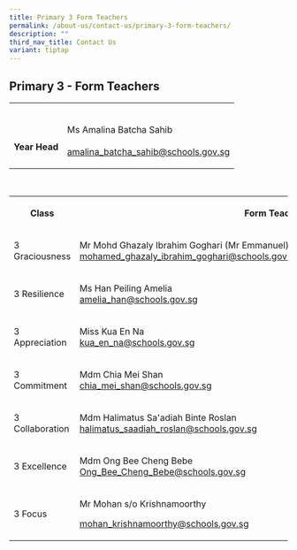 ```yaml
---
title: Primary 3 Form Teachers
permalink: /about-us/contact-us/primary-3-form-teachers/
description: ""
third_nav_title: Contact Us
variant: tiptap
---
```

<h2><strong>Primary 3 - Form Teachers</strong></h2>
<table style="minWidth: 50px">
<colgroup>
<col>
<col>
</colgroup>
<tbody>
<tr>
<th rowspan="1" colspan="1">
<p>
<br>
<br>Year Head</p>
</th>
<td rowspan="1" colspan="1">
<p>
<br>Ms Amalina Batcha Sahib
<br>
<br><a href="amalina_batcha_sahib@schools.gov.sg" rel="noopener noreferrer nofollow" target="_blank">amalina_batcha_sahib@schools.gov.sg</a>
</p>
</td>
</tr>
</tbody>
</table>
<p>
<br>
</p>
<table style="minWidth: 75px">
<colgroup>
<col>
<col>
<col>
</colgroup>
<tbody>
<tr>
<th rowspan="1" colspan="1">
<p>Class</p>
</th>
<th rowspan="1" colspan="2">
<p>Form Teachers</p>
</th>
</tr>
<tr>
<td rowspan="1" colspan="1">
<p>3 Graciousness</p>
</td>
<td rowspan="1" colspan="1">
<p>Mr&nbsp;Mohd Ghazaly Ibrahim Goghari (Mr Emmanuel)
<br><a href="mohamed_ghazaly_ibrahim_goghari@schools.gov.sg" rel="noopener nofollow" target="_blank">mohamed_ghazaly_ibrahim_goghari@schools.gov.sg</a>
<br>
</p>
</td>
<td rowspan="1" colspan="1">
<p>Mdm Puah Yun Wen Shirley
<br><a href="puah_yun_wen@schools.gov.sg" rel="noopener nofollow" target="_blank">puah_yun_wen@schools.gov.sg</a>
<br>
</p>
</td>
</tr>
<tr>
<td rowspan="1" colspan="1">
<p>3 Resilience</p>
</td>
<td rowspan="1" colspan="1">
<p>Ms Han Peiling Amelia
<br><a href="amelia_han@schools.gov.sg" rel="noopener nofollow" target="_blank">amelia_han@schools.gov.sg</a>
</p>
</td>
<td rowspan="1" colspan="1">
<p>Mdm Chen Xujin
<br><a href="chen_xujin@schools.gov.sg" rel="noopener nofollow" target="_blank">chen_xujin@schools.gov.sg</a>
<br>
</p>
</td>
</tr>
<tr>
<td rowspan="1" colspan="1">
<p>3 Appreciation</p>
</td>
<td rowspan="1" colspan="1">
<p>Miss Kua En Na
<br><a href="mailto:kua_en_na@schools.gov.sg" rel="noopener noreferrer nofollow" target="_blank"><u>kua_en_na@schools.gov.sg</u></a>
</p>
</td>
<td rowspan="1" colspan="1">
<p>Ms Ng Zi Chun
<br><a href="Ng_Zi_Chun@schools.gov.sg" rel="noopener nofollow" target="_blank">Ng_Zi_Chun@schools.gov.sg</a>
</p>
</td>
</tr>
<tr>
<td rowspan="1" colspan="1">
<p>3 Commitment</p>
</td>
<td rowspan="1" colspan="1">
<p>Mdm Chia Mei Shan
<br><a href="chia_mei_shan@schools.gov.sg" rel="noopener nofollow" target="_blank">chia_mei_shan@schools.gov.sg</a>
</p>
</td>
<td rowspan="1" colspan="1">
<p>Ms Cherie Ang Hui Er
<br><a href="cherie_ang_hui_er@schools.gov.sg" rel="noopener nofollow" target="_blank">cherie_ang_hui_er@schools.gov.sg</a>
</p>
</td>
</tr>
<tr>
<td rowspan="1" colspan="1">
<p>3 Collaboration</p>
</td>
<td rowspan="1" colspan="1">
<p>Mdm Halimatus Sa'adiah Binte Roslan
<br><a href="halimatus_saadiah_roslan@schools.gov.sg" rel="noopener nofollow" target="_blank">halimatus_saadiah_roslan@schools.gov.sg</a>
</p>
</td>
<td rowspan="1" colspan="1">
<p>Mr&nbsp;Lim Jenn Yang
<br><a href="Lim_Jenn_Yang@schools.gov.sg" rel="noopener nofollow" target="_blank">Lim_Jenn_Yang@schools.gov.sg</a>
</p>
</td>
</tr>
<tr>
<td rowspan="1" colspan="1">
<p>3 Excellence</p>
</td>
<td rowspan="1" colspan="1">
<p>Mdm Ong Bee Cheng Bebe
<br><a href="Ong_Bee_Cheng_Bebe@schools.gov.sg" rel="noopener nofollow" target="_blank">Ong_Bee_Cheng_Bebe@schools.gov.sg</a>
</p>
</td>
<td rowspan="1" colspan="1">
<p>Mr Zul Fahmie Bin Jumairi
<br><a href="zul_fahmie_bin_jumairi@schools.gov.sg" rel="noopener nofollow" target="_blank">zul_fahmie_bin_jumairi@schools.gov.sg</a>
</p>
<p></p>
</td>
</tr>
<tr>
<td rowspan="1" colspan="1">
<p>3 Focus</p>
</td>
<td rowspan="1" colspan="1">
<p>Mr Mohan s/o Krishnamoorthy</p>
<p></p>
<p><a href="mailto:mohan_krishnamoorthy@schools.gov.sg" rel="noopener noreferrer nofollow" target="_blank">mohan_krishnamoorthy@schools.gov.sg</a>
</p>
</td>
<td rowspan="1" colspan="1">
<p>Ms Angela</p>
<p><a href="mailto:Angela@schools.gov.sg" rel="noopener noreferrer nofollow" target="_blank">Angela@schools.gov.sg</a>
</p>
</td>
</tr>
</tbody>
</table>
<p></p>
